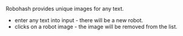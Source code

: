 Robohash provides unique images for any text.

- enter any text into input - there will be a new robot.
- clicks on a robot image - the image will be removed from the list.
